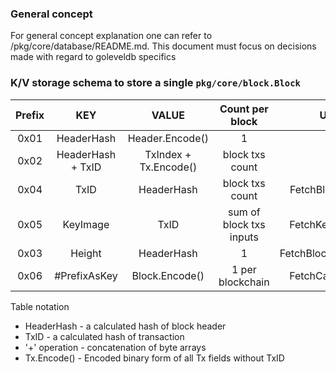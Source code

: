

 ### General concept
For general concept explanation one can refer to /pkg/core/database/README.md. This document must focus on decisions made with regard to goleveldb specifics


### K/V storage schema to store a single `pkg/core/block.Block`

|    Prefix   | KEY                | VALUE                    | Count per block            |  Used by                 |
| :-----:     | :----------------: | :---------------------:  | :----------------------:   |:----------------------:  |
|  0x01       | HeaderHash         | Header.Encode()          | 1                          | 
|  0x02       | HeaderHash + TxID  | TxIndex + Tx.Encode()    | block txs count            | 
|  0x04       | TxID               | HeaderHash               | block txs count            | FetchBlockTxByHash
|  0x05       | KeyImage           | TxID                     | sum of block txs inputs    | FetchKeyImageExists
|  0x03       | Height             | HeaderHash               | 1                          | FetchBlockHashByHeight
|  0x06       | #PrefixAsKey       | Block.Encode()           | 1 per blockchain           | FetchCandidateBlock


Table notation
- HeaderHash - a calculated hash of block header
- TxID - a calculated hash of transaction
- \'+' operation - concatenation of byte arrays
- Tx.Encode() - Encoded binary form of all Tx fields without TxID